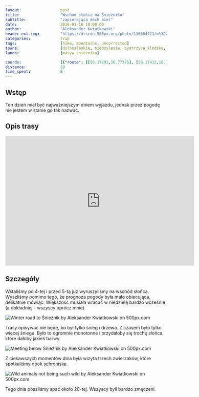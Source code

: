 ```yaml
---
layout:                 post
title:                  "Wschód słońca na Śnieżniku"
subtitle:               "zapierająca dech biel"
date:                   2016-01-16 18:00:00
author:                 "Aleksander Kwiatkowski"
header-ext-img:         "https://drscdn.500px.org/photo/136604421/m%3D2048/7163852183b878689a3c4c405f636b4d"
categories:             trip
tags:                   [hike, mountains, uncorrected]
towns:                  [dolnoslaskie, miedzylesie, bystrzyca_klodzka, stronie_slaskie]
lands:                  [masyw_snieznika]

coords:                 [{"route": [[50.17291,16.77375], [50.17412,16.77671], [50.17673,16.77559], [50.17926,16.78177], [50.17885,16.79207], [50.18225,16.79254], [50.18302,16.79121], [50.18970,16.80194], [50.19171,16.80237], [50.19212,16.80580], [50.19459,16.81065], [50.19687,16.81392], [50.19487,16.81855], [50.19690,16.82353], [50.20168,16.83318], [50.20775,16.83258], [50.20396,16.83881], [50.20750,16.84760]], "type": "hike"}]
distance:               20
time_spent:             8
---
```


[wiki-schronisko]:       https://pl.wikipedia.org/wiki/Schronisko_PTTK_%E2%80%9ENa_%C5%9Anie%C5%BCniku%E2%80%9D

Wstęp
-----

Ten dzień miał być najważniejszym dniem wyjazdu, jednak przez pogodę nie jestem
w stanie go tak nazwać.

Opis trasy
----------

<iframe height='405' width='590' frameborder='0' allowtransparency='true' scrolling='no' src='https://www.strava.com/activities/472921031/embed/2903f0ce8713b2ae4a3d5b837cc6093b018095a3'></iframe>

Szczegóły
---------

Wstaliśmy po 4-tej i przed 5-tą już wyruszyliśmy na wschód słońca. Wyszliśmy
pomimo tego, że prognoza pogody była mało obiecująca, delikatnie mówiąc. Większość
musiała wracać w niedzielę bardzo wcześnie (a dokładniej - wszyscy oprócz mnie).

<div class='pixels-photo'>
  <p>
    <img src='https://drscdn.500px.org/photo/137944875/m%3D900/750b892351d7d3ad17e2e5cc8045420b' alt='Winter road to Śnieżnik by Aleksander Kwiatkowski on 500px.com'>
  </p>
  <a href='https://500px.com/photo/137944875/winter-road-to-%C5%9Anie%C5%BCnik-by-aleksander-kwiatkowski' alt='Winter road to Śnieżnik by Aleksander Kwiatkowski on 500px.com'></a>
</div>
<script type='text/javascript' src='https://500px.com/embed.js'></script>

Trasy opisywać nie będę, bo był tylko śnieg i drzewa. Z czasem było tylko więcej śniegu.
Było to ogromnie monotonne i przydałoby się trochę słońca, które dałoby jakieś
barwy.

<div class='pixels-photo'>
  <p>
    <img src='https://drscdn.500px.org/photo/139588949/m%3D900/9edefb2999974c9ae72c17d3c7631289' alt='Meeting below Śnieżnik by Aleksander Kwiatkowski on 500px.com'>
  </p>
  <a href='https://500px.com/photo/139588949/meeting-below-%C5%9Anie%C5%BCnik-by-aleksander-kwiatkowski' alt='Meeting below Śnieżnik by Aleksander Kwiatkowski on 500px.com'></a>
</div>
<script type='text/javascript' src='https://500px.com/embed.js'></script>

Z ciekawszych momentów dnia była wizyta trzech zwierzaków, które spotkaliśmy obok
[schroniska][wiki-schronisko].

<div class='pixels-photo'>
  <p>
    <img src='https://drscdn.500px.org/photo/137672441/m%3D900/76ec513cc1b09e512ee4776a8641fe8e' alt='Wild animals not being such wild by Aleksander Kwiatkowski on 500px.com'>
  </p>
  <a href='https://500px.com/photo/137672441/wild-animals-not-being-such-wild-by-aleksander-kwiatkowski' alt='Wild animals not being such wild by Aleksander Kwiatkowski on 500px.com'></a>
</div>
<script type='text/javascript' src='https://500px.com/embed.js'></script>

Tego dnia poszliśmy spać około 20-tej. Wszyscy byli bardzo zmęczeni.

